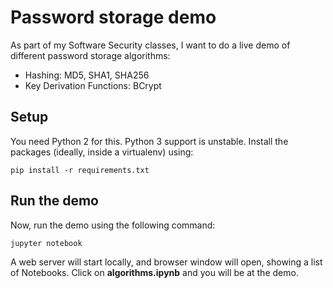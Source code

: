 # Password storage demo

As part of my Software Security classes, I want to do a live demo of different
password storage algorithms:

* Hashing: MD5, SHA1, SHA256
* Key Derivation Functions: BCrypt

## Setup

You need Python 2 for this. Python 3 support is unstable.
Install the packages (ideally, inside a virtualenv) using:

```shell
pip install -r requirements.txt
```

## Run the demo

Now, run the demo using the following command:

```shell
jupyter notebook
```

A web server will start locally, and browser window will open, showing a list of
Notebooks. Click on __algorithms.ipynb__ and you will be at the demo.
